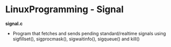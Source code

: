 # LinuxProgramming - Signal

**signal.c**
- Program that fetches and sends pending standard/realtime signals using sigfillset(), sigprocmask(), sigwaitinfo(), sigqueue() and kill()

